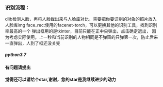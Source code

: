 ### 识别流程：
dlib检测人脸，再将人脸截出来与人脸库对比，需要把你要识别的对象的照片放入人脸库img
face_rec:使用的facenet-torch，可以更换其他的识别工具，找到识别率最高的一个
弹出框用的是tkinter，目前只能在正中央弹出，点击确定退出，
因为考虑实际使用，上一秒和当前识别的人物相同是不弹窗的只弹第一次，防止后来一直弹出，人到了框还没关完
##### python3.7
#### 有问题请提出
#### 觉得还可以请给个star,谢谢，您的star是我继续进步的动力
